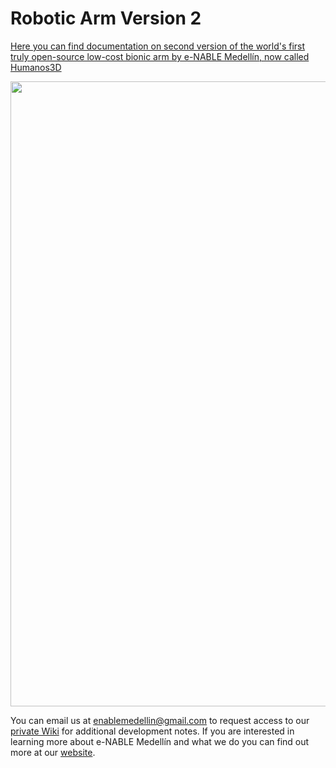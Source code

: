# Robotic Arm Version 2

[Here you can find documentation on second version of the world's first truly open-source low-cost bionic arm by e-NABLE Medellín, now called Humanos3D](https://github.com/enable-medellin/RoboticArmV2/wiki/Robotic-Arm-Version-2)

<img src =  "https://github.com/enable-medellin/RoboticArmV2/blob/master/wiki_images/roboticArmV2.jpg" width = "1000">

You can email us at enablemedellin@gmail.com to request access to our [private Wiki](https://github.com/enable-medellin/robotic-arm/wiki) for additional development notes. If you are interested in learning more about e-NABLE Medellín and what we do you can find out more at our [website](https://e-nablemedellin.com/en/home/).
